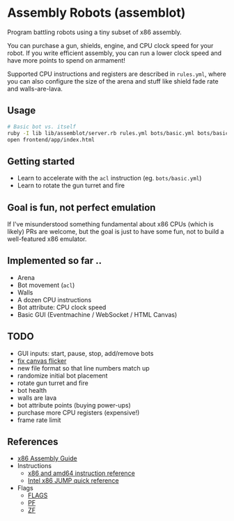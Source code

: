 # Assembly Robots (assemblot)

Program battling robots using a tiny subset of x86 assembly.

You can purchase a gun, shields, engine, and CPU clock speed for your robot. If
you write efficient assembly, you can run a lower clock speed and have more
points to spend on armament!

Supported CPU instructions and registers are described in `rules.yml`, where you
can also configure the size of the arena and stuff like shield fade rate and
walls-are-lava.

## Usage

```bash
# Basic bot vs. itself
ruby -I lib lib/assemblot/server.rb rules.yml bots/basic.yml bots/basic.yml &
open frontend/app/index.html
```

## Getting started

- Learn to accelerate with the `acl` instruction (eg. `bots/basic.yml`)
- Learn to rotate the gun turret and fire

## Goal is fun, not perfect emulation

If I've misunderstood something fundamental about x86 CPUs (which is likely) PRs
are welcome, but the goal is just to have some fun, not to build a well-featured
x86 emulator.

## Implemented so far ..

- Arena
- Bot movement (`acl`)
- Walls
- A dozen CPU instructions
- Bot attribute: CPU clock speed
- Basic GUI (Eventmachine / WebSocket / HTML Canvas)

## TODO

- GUI inputs: start, pause, stop, add/remove bots
- [fix canvas flicker](https://gamedev.stackexchange.com/questions/182955/my-html-canvas-keep-flickering)
- new file format so that line numbers match up
- randomize initial bot placement
- rotate gun turret and fire
- bot health
- walls are lava
- bot attribute points (buying power-ups)
- purchase more CPU registers (expensive!)
- frame rate limit

## References

- [x86 Assembly Guide](https://www.cs.virginia.edu/~evans/cs216/guides/x86.html)
- Instructions
  - [x86 and amd64 instruction reference](https://www.felixcloutier.com/x86/)
  - [Intel x86 JUMP quick reference](http://unixwiz.net/techtips/x86-jumps.html)
- Flags
  - [FLAGS](https://en.wikipedia.org/wiki/FLAGS_register)
  - [PF](https://en.wikipedia.org/wiki/Parity_flag)
  - [ZF](https://en.wikipedia.org/wiki/Zero_flag)
